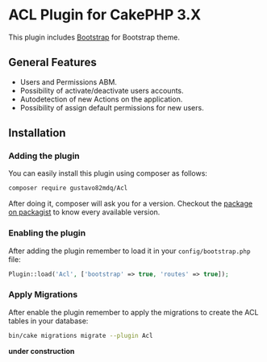 ACL Plugin for CakePHP 3.X
==========================

This plugin includes
[Bootstrap](https://github.com/elboletaire/twbs-cake-plugin#bootstrap-plugin-for-cakephp-3.X) for Bootstrap theme.

General Features
----------------

- Users and Permissions ABM.
- Possibility of activate/deactivate users accounts.
- Autodetection of new Actions on the application.
- Possibility of assign default permissions for new users.

Installation
------------

### Adding the plugin

You can easily install this plugin using composer as follows:

```bash
composer require gustavo82mdq/Acl
```

After doing it, composer will ask you for a version. Checkout the
[package on packagist](https://packagist.org/packages/gustavo82mdq/acl)
to know every available version.

### Enabling the plugin

After adding the plugin remember to load it in your `config/bootstrap.php` file:

```php
Plugin::load('Acl', ['bootstrap' => true, 'routes' => true]);
```

### Apply Migrations

After enable the plugin remember to apply the migrations to create the ACL tables in your database:

```bash
bin/cake migrations migrate --plugin Acl
```

__under construction__